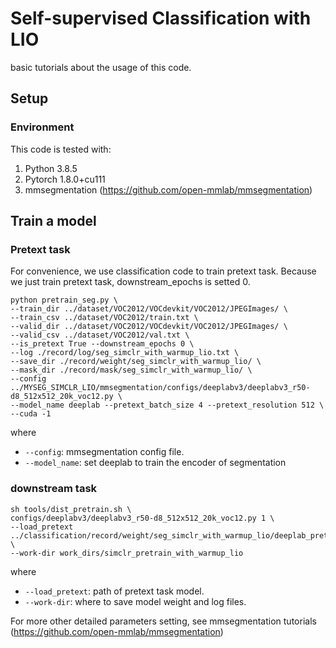 # Self-supervised Classification with LIO


basic tutorials about the usage of this code.


## Setup


### Environment


This code is tested with:
1. Python 3.8.5
2. Pytorch 1.8.0+cu111
3. mmsegmentation (https://github.com/open-mmlab/mmsegmentation)


## Train a model


### Pretext task


For convenience, we use classification code to train pretext task. Because we just train pretext task, downstream_epochs is setted 0.


```shell
python pretrain_seg.py \
--train_dir ../dataset/VOC2012/VOCdevkit/VOC2012/JPEGImages/ \
--train_csv ../dataset/VOC2012/train.txt \
--valid_dir ../dataset/VOC2012/VOCdevkit/VOC2012/JPEGImages/ \
--valid_csv ../dataset/VOC2012/val.txt \
--is_pretext True --downstream_epochs 0 \
--log ./record/log/seg_simclr_with_warmup_lio.txt \
--save_dir ./record/weight/seg_simclr_with_warmup_lio/ \
--mask_dir ./record/mask/seg_simclr_with_warmup_lio/ \
--config ../MYSEG_SIMCLR_LIO/mmsegmentation/configs/deeplabv3/deeplabv3_r50-d8_512x512_20k_voc12.py \
--model_name deeplab --pretext_batch_size 4 --pretext_resolution 512 \
--cuda -1
```


where 

- `--config`: mmsegmentation config file.
- `--model_name`: set deeplab to train the encoder of segmentation


### downstream task


```shell
sh tools/dist_pretrain.sh \
configs/deeplabv3/deeplabv3_r50-d8_512x512_20k_voc12.py 1 \
--load_pretext ../classification/record/weight/seg_simclr_with_warmup_lio/deeplab_pretext.pth \
--work-dir work_dirs/simclr_pretrain_with_warmup_lio
```


where 

- `--load_pretext`: path of pretext task model.
- `--work-dir`: where to save model weight and log files.


For more other detailed parameters setting, see mmsegmentation tutorials (https://github.com/open-mmlab/mmsegmentation)
